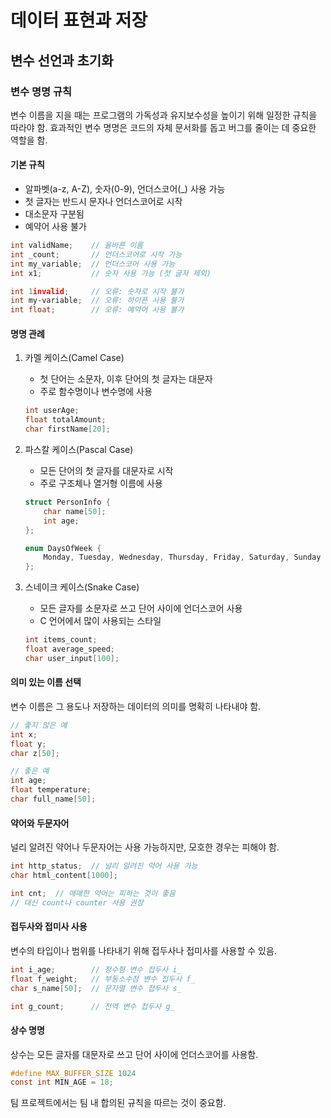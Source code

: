 # 데이터 표현과 저장

## 변수 선언과 초기화

### 변수 명명 규칙

변수 이름을 지을 때는 프로그램의 가독성과 유지보수성을 높이기 위해 일정한 규칙을 따라야 함. 효과적인 변수 명명은 코드의 자체 문서화를 돕고 버그를 줄이는 데 중요한 역할을 함.

#### 기본 규칙

- 알파벳(a-z, A-Z), 숫자(0-9), 언더스코어(_) 사용 가능
- 첫 글자는 반드시 문자나 언더스코어로 시작
- 대소문자 구분됨
- 예약어 사용 불가

```c
int validName;    // 올바른 이름
int _count;       // 언더스코어로 시작 가능
int my_variable;  // 언더스코어 사용 가능
int x1;           // 숫자 사용 가능 (첫 글자 제외)

int 1invalid;     // 오류: 숫자로 시작 불가
int my-variable;  // 오류: 하이픈 사용 불가
int float;        // 오류: 예약어 사용 불가
```

#### 명명 관례

1. 카멜 케이스(Camel Case)
   - 첫 단어는 소문자, 이후 단어의 첫 글자는 대문자
   - 주로 함수명이나 변수명에 사용

    ```c
    int userAge;
    float totalAmount;
    char firstName[20];
    ```

2. 파스칼 케이스(Pascal Case)
   - 모든 단어의 첫 글자를 대문자로 시작
   - 주로 구조체나 열거형 이름에 사용

    ```c
    struct PersonInfo {
        char name[50];
        int age;
    };

    enum DaysOfWeek {
        Monday, Tuesday, Wednesday, Thursday, Friday, Saturday, Sunday
    };
    ```

3. 스네이크 케이스(Snake Case)
   - 모든 글자를 소문자로 쓰고 단어 사이에 언더스코어 사용
   - C 언어에서 많이 사용되는 스타일

    ```c
    int items_count;
    float average_speed;
    char user_input[100];
    ```

#### 의미 있는 이름 선택

변수 이름은 그 용도나 저장하는 데이터의 의미를 명확히 나타내야 함.

```c
// 좋지 않은 예
int x;
float y;
char z[50];

// 좋은 예
int age;
float temperature;
char full_name[50];
```

#### 약어와 두문자어

널리 알려진 약어나 두문자어는 사용 가능하지만, 모호한 경우는 피해야 함.

```c
int http_status;  // 널리 알려진 약어 사용 가능
char html_content[1000];

int cnt;  // 애매한 약어는 피하는 것이 좋음
// 대신 count나 counter 사용 권장
```

#### 접두사와 접미사 사용

변수의 타입이나 범위를 나타내기 위해 접두사나 접미사를 사용할 수 있음.

```c
int i_age;        // 정수형 변수 접두사 i_
float f_weight;   // 부동소수점 변수 접두사 f_
char s_name[50];  // 문자열 변수 접두사 s_

int g_count;      // 전역 변수 접두사 g_
```

#### 상수 명명

상수는 모든 글자를 대문자로 쓰고 단어 사이에 언더스코어를 사용함.

```c
#define MAX_BUFFER_SIZE 1024
const int MIN_AGE = 18;
```

팀 프로젝트에서는 팀 내 합의된 규칙을 따르는 것이 중요함.
